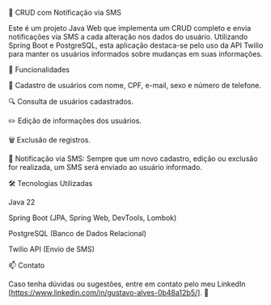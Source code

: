 🚀 CRUD com Notificação via SMS

Este é um projeto Java Web que implementa um CRUD completo e envia notificações via SMS a cada alteração nos dados do usuário. Utilizando Spring Boot e PostgreSQL, esta aplicação destaca-se pelo uso da API Twilio para manter os usuários informados sobre mudanças em suas informações.

📌 Funcionalidades

📄 Cadastro de usuários com nome, CPF, e-mail, sexo e número de telefone.

🔍 Consulta de usuários cadastrados.

✏️ Edição de informações dos usuários.

🗑 Exclusão de registros.

📩 Notificação via SMS: Sempre que um novo cadastro, edição ou exclusão for realizada, um SMS será enviado ao usuário informado.

🛠 Tecnologias Utilizadas

Java 22

Spring Boot (JPA, Spring Web, DevTools, Lombok)

PostgreSQL (Banco de Dados Relacional)

Twilio API (Envio de SMS)

📫 Contato

Caso tenha dúvidas ou sugestões, entre em contato pelo meu LinkedIn [https://www.linkedin.com/in/gustavo-alves-0b48a12b5/]. 🚀

